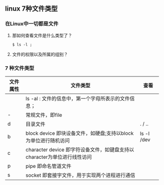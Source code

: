## linux 7种文件类型

### 在Linux中一切都是文件

1. 那如何查看文件是什么类型了？

   ```
   $ ls -l ;
   ```

2. 文件的权限以及所属的组别？

### 7 种文件类型

| 文件属性 | 文件类型                                                     | 查看       |
| -------- | ------------------------------------------------------------ | ---------- |
|          | ls -al : 文件的信息中，第一个字母所表示的文件信息；          |            |
| -        | 常规文件，即file                                             |            |
| d        | 目录文件                                                     | . / ..     |
| b        | block device 即块设备文件，如硬盘;支持以block为单位进行随机访问 | ls -l /dev |
| c        | character device 即字符设备文件，如键盘支持以character为单位进行线性访问 |            |
| p        | pipe 即命名管道文件                                          |            |
| s        | socket 即套接字文件，用于实现两个进程进行通信                |            |

